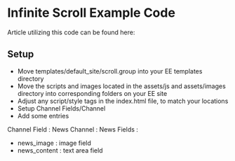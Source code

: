 # Infinite Scroll Example Code

Article utilizing this code can be found here: 

## Setup

* Move templates/default_site/scroll.group into your EE templates directory
* Move the scripts and images located in the assets/js and assets/images directory into corresponding folders on your EE site
* Adjust any script/style tags in the index.html file, to match your locations
* Setup Channel Fields/Channel
* Add some entries

Channel Field : News
Channel : News
Fields : 

* news_image : image field
* news_content : text area field